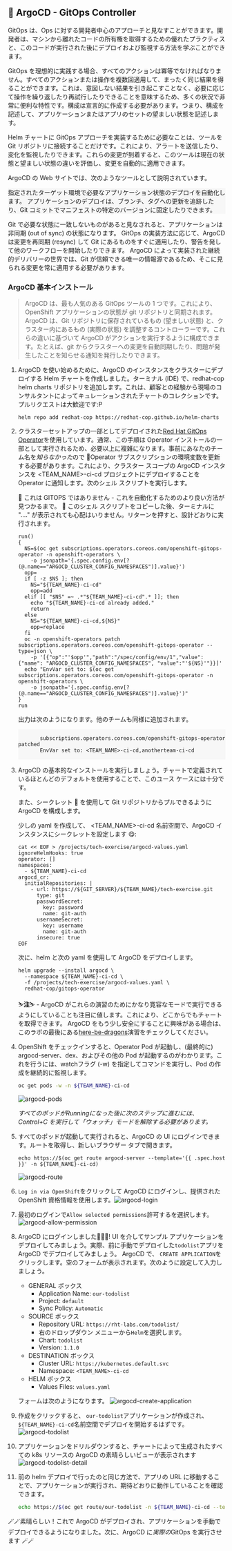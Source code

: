 ## 🐙 ArgoCD - GitOps Controller

GitOps は、Ops に対する開発者中心のアプローチと見なすことができます。開発者は、マシンから離れたコードの所有権を取得するための優れたプラクティスと、このコードが実行された後にデプロイおよび監視する方法を学ぶことができます。

GitOps を理想的に実践する場合、すべてのアクションは冪等でなければなりません。すべてのアクションまたは操作を複数回適用して、まったく同じ結果を得ることができます。これは、意図しない結果を引き起こすことなく、必要に応じて操作を繰り返したり再試行したりできることを意味するため、多くの状況で非常に便利な特性です。構成は宣言的に作成する必要があります。つまり、構成を記述して、アプリケーションまたはアプリのセットの望ましい状態を記述します。

Helm チャートに GitOps アプローチを実装するために必要なことは、ツールを Git リポジトリに接続することだけです。これにより、アラートを送信したり、変化を監視したりできます。これらの変更が到着すると、このツールは現在の状態と望ましい状態の違いを評価し、変更を自動的に適用できます。

ArgoCD の Web サイトでは、次のようなツールとして説明されています。

<div class="highlight" style="background: #f7f7f7">
指定されたターゲット環境で必要なアプリケーション状態のデプロイを自動化します。 アプリケーションのデプロイは、ブランチ、タグへの更新を追跡したり、Git コミットでマニフェストの特定のバージョンに固定したりできます。
</div>

Git で必要な状態に一致しないものがあると見なされると、アプリケーションは非同期 (out of sync) の状態になります。 GitOps の実装方法に応じて、ArgoCD は変更を再同期 (resync) して Git にあるものをすぐに適用したり、警告を発して他のワークフローを開始したりできます。 ArgoCD によって実装された継続的デリバリーの世界では、Git が信頼できる唯一の情報源であるため、そこに見られる変更を常に適用する必要があります。

### ArgoCD 基本インストール

> ArgoCD は、最も人気のある GitOps ツールの 1 つです。これにより、OpenShift アプリケーションの状態が git リポジトリと同期されます。 ArgoCD は、Git リポジトリに保存されているもの (望ましい状態) と、クラスター内にあるもの (実際の状態) を調整するコントローラーです。これらの違いに基づいて ArgoCD がアクションを実行するように構成できます。たとえば、git からクラスターへの変更を自動同期したり、問題が発生したことを知らせる通知を発行したりできます。

1. ArgoCD を使い始めるために、ArgoCD のインスタンスをクラスターにデプロイする Helm チャートを作成しました。ターミナル (IDE) で、redhat-cop helm charts リポジトリを追加します。これは、顧客との経験から現場のコンサルタントによってキュレーションされたチャートのコレクションです。プルリクエストは大歓迎です:P

    ```bash#test
    helm repo add redhat-cop https://redhat-cop.github.io/helm-charts
    ```

2. クラスターセットアップの一部としてデプロイされた[Red Hat GitOps Operator](https://github.com/redhat-developer/gitops-operator)を使用しています。通常、この手順は Operator インストールの一部として実行されるため、必要以上に複雑になります。事前にあなたのチーム名を*知らなかった*ので 👻Operator サブスクリプションの環境変数を更新する必要があります。これにより、クラスター スコープの ArgoCD インスタンスを &lt;TEAM_NAME&gt;-ci-cd プロジェクトにデプロイすることを Operator に通知します。次のシェル スクリプトを実行します。

     <p class="tip">🐌 これは GITOPS ではありません - これを自動化するためのより良い方法が見つかるまで。 🐎 このシェル スクリプトをコピーした後、ターミナルに "...." が表示されても心配はいりません。リターンを押すと、設計どおりに実行されます。</p>

    ```bash#test
    run()
    {
      NS=$(oc get subscriptions.operators.coreos.com/openshift-gitops-operator -n openshift-operators \
        -o jsonpath='{.spec.config.env[?(@.name=="ARGOCD_CLUSTER_CONFIG_NAMESPACES")].value}')
      opp=
      if [ -z $NS ]; then
        NS="${TEAM_NAME}-ci-cd"
        opp=add
      elif [[ "$NS" =~ .*"${TEAM_NAME}-ci-cd".* ]]; then
        echo "${TEAM_NAME}-ci-cd already added."
        return
      else
        NS="${TEAM_NAME}-ci-cd,${NS}"
        opp=replace
      fi
      oc -n openshift-operators patch subscriptions.operators.coreos.com/openshift-gitops-operator --type=json \
        -p '[{"op":"'$opp'","path":"/spec/config/env/1","value":{"name": "ARGOCD_CLUSTER_CONFIG_NAMESPACES", "value":"'${NS}'"}}]'
      echo "EnvVar set to: $(oc get subscriptions.operators.coreos.com/openshift-gitops-operator -n openshift-operators \
        -o jsonpath='{.spec.config.env[?(@.name=="ARGOCD_CLUSTER_CONFIG_NAMESPACES")].value}')"
    }
    run
    ```

    出力は次のようになります。他のチームも同様に追加されます。

     <div class="highlight" style="background: #f7f7f7">
     <pre><code class="language-bash">
          subscriptions.operators.coreos.com/openshift-gitops-operator patched
          EnvVar set to: &lt;TEAM_NAME&gt;-ci-cd,anotherteam-ci-cd
        </code></pre>
    </div>

3. ArgoCD の基本的なインストールを実行しましょう。チャートで定義されているほとんどのデフォルトを使用することで、このユース ケースには十分です。

    また、シークレット 🔐 を使用して Git リポジトリからプルできるように ArgoCD を構成します。

    少しの yaml を作成して、 &lt;TEAM_NAME&gt;-ci-cd 名前空間で、ArgoCD インスタンスにシークレットを設定します 😋:

    ```bash#test
    cat << EOF > /projects/tech-exercise/argocd-values.yaml
    ignoreHelmHooks: true
    operator: []
    namespaces:
      - ${TEAM_NAME}-ci-cd
    argocd_cr:
      initialRepositories: |
        - url: https://${GIT_SERVER}/${TEAM_NAME}/tech-exercise.git
          type: git
          passwordSecret:
            key: password
            name: git-auth
          usernameSecret:
            key: username
            name: git-auth
          insecure: true
    EOF
    ```

    次に、helm と次の yaml を使用して ArgoCD をデプロイします。

    ```bash#test
    helm upgrade --install argocd \
      --namespace ${TEAM_NAME}-ci-cd \
      -f /projects/tech-exercise/argocd-values.yaml \
      redhat-cop/gitops-operator
    ```

     <p class="tip">⛷️<b>注</b>⛷️ - ArgoCD がこれらの演習のためにかなり寛容なモードで実行できるようにしていることも注目に値します。これにより、どこからでもチャートを取得できます。 ArgoCD をもう少し安全にすることに興味がある場合は、このラボの最後にある<span style="color:blue;"><a href="/#/1-the-manual-menace/666-here-be-dragons?id=here-be-dragons">here-be-dragons</a></span>演習をチェックしてください。</p>
    

4. OpenShift をチェックインすると、Operator Pod が起動し、(最終的に) argocd-server、dex、およびその他の Pod が起動するのがわかります。これを行うには、watchフラグ (-w) を指定してコマンドを実行し、Pod の作成を継続的に監視します。

    ```bash
    oc get pods -w -n ${TEAM_NAME}-ci-cd
    ```

    ![argocd-pods](images/argocd-pods.png)

    *すべてのポッドがRunningになった後に次のステップに進むには、Control+C を実行して「ウォッチ」モードを解除する必要があります。*

5. すべてのポッドが起動して実行されると、ArgoCD の UI にログインできます。ルートを取得し、新しいブラウザー タブで開きます。

    ```bash#test
    echo https://$(oc get route argocd-server --template='{{ .spec.host }}' -n ${TEAM_NAME}-ci-cd)
    ```

    ![argocd-route](./images/argocd-route.png)

6. `Log in via OpenShift`をクリックして ArgoCD にログインし、提供された OpenShift 資格情報を使用します。![argocd-login](images/argocd-login.png)

7. 最初のログインで`Allow selected permissions`許可するを選択します。![argocd-allow-permission](images/argocd-allow-permission.png)

8. ArgoCD にログインしました👏👏👏! UI を介してサンプル アプリケーションをデプロイしてみましょう。実際、前に手動でデプロイした`todolist`アプリを ArgoCD でデプロイしてみましょう。 ArgoCD で、 `CREATE APPLICATION`をクリックします。空のフォームが表示されます。次のように設定して入力しましょう。

    - GENERAL ボックス
        - Application Name: `our-todolist`
        - Project: `default`
        - Sync Policy: `Automatic`
    - SOURCE ボックス
        - Repository URL: `https://rht-labs.com/todolist/`
        - 右のドロップダウン メニューから`Helm`を選択します。
        - Chart: `todolist`
        - Version: `1.1.0`
    - DESTINATION ボックス
        - Cluster URL: `https://kubernetes.default.svc`
        - Namespace: `<TEAM_NAME>-ci-cd`
    - HELM ボックス
        - Values Files: `values.yaml`

    フォームは次のようになります。 ![argocd-create-application](images/argocd-create-application.png)

9. 作成をクリックすると、 `our-todolist`アプリケーションが作成され、 `${TEAM_NAME}-ci-cd`名前空間でデプロイを開始するはずです。![argocd-todolist](images/argocd-todolist.png)

10. アプリケーションをドリルダウンすると、チャートによって生成されたすべての k8s リソースの ArgoCD の素晴らしいビューが表示されます![argocd-todolist-detail](images/argocd-todolist-detail.png)

11. 前の helm デプロイで行ったのと同じ方法で、アプリの URL に移動することで、アプリケーションが実行され、期待どおりに動作していることを確認できます。

    ```bash
    echo https://$(oc get route/our-todolist -n ${TEAM_NAME}-ci-cd --template='{{.spec.host}}')
    ```

🪄🪄素晴らしい！これで ArgoCD がデプロイされ、アプリケーションを手動でデプロイできるようになりました。次に、ArgoCD に*実際の*GitOps を実行させます 🪄🪄
